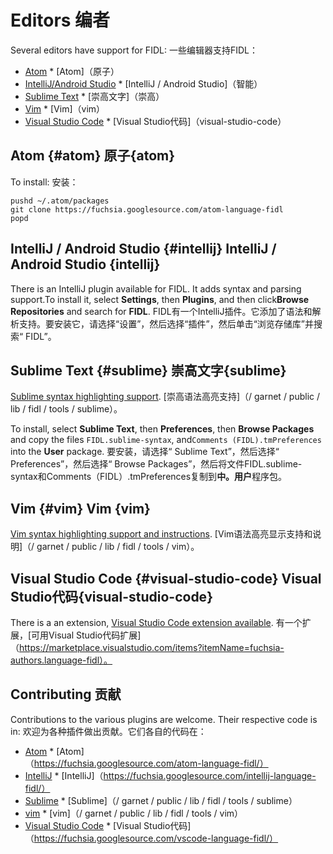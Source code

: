  
# Editors  编者 

Several editors have support for FIDL:  一些编辑器支持FIDL：

 
* [Atom](#atom)  * [Atom]（原子）
* [IntelliJ/Android Studio](#intellij)  * [IntelliJ / Android Studio]（智能）
* [Sublime Text](#sublime)  * [崇高文字]（崇高）
* [Vim](#vim)  * [Vim]（vim）
* [Visual Studio Code](#visual-studio-code)  * [Visual Studio代码]（visual-studio-code）

 
## Atom {#atom}  原子{atom} 

To install:  安装：

```
pushd ~/.atom/packages
git clone https://fuchsia.googlesource.com/atom-language-fidl
popd
```
 

 
## IntelliJ / Android Studio {#intellij}  IntelliJ / Android Studio {intellij} 

There is an IntelliJ plugin available for FIDL. It adds syntax and parsing support.To install it, select **Settings**, then **Plugins**, and then click**Browse Repositories** and search for **FIDL**. FIDL有一个IntelliJ插件。它添加了语法和解析支持。要安装它，请选择“设置”，然后选择“插件”，然后单击“浏览存储库”并搜索“ FIDL”。

 
## Sublime Text {#sublime}  崇高文字{sublime} 

[Sublime syntax highlighting support](/garnet/public/lib/fidl/tools/sublime).  [崇高语法高亮支持]（/ garnet / public / lib / fidl / tools / sublime）。

To install, select **Sublime Text**, then **Preferences**, then **Browse Packages** and copy the files `FIDL.sublime-syntax`, and`Comments (FIDL).tmPreferences` into the **User** package. 要安装，请选择“ Sublime Text”，然后选择“ Preferences”，然后选择“ Browse Packages”，然后将文件FIDL.sublime-syntax和Comments（FIDL）.tmPreferences复制到**中。用户**程序包。

 
## Vim {#vim}  Vim {vim} 

[Vim syntax highlighting support and instructions](/garnet/public/lib/fidl/tools/vim).  [Vim语法高亮显示支持和说明]（/ garnet / public / lib / fidl / tools / vim）。

 
## Visual Studio Code {#visual-studio-code}  Visual Studio代码{visual-studio-code} 

There is a an extension, [Visual Studio Code extension available](https://marketplace.visualstudio.com/items?itemName=fuchsia-authors.language-fidl). 有一个扩展，[可用Visual Studio代码扩展]（https://marketplace.visualstudio.com/items?itemName=fuchsia-authors.language-fidl）。

 
## Contributing  贡献 

Contributions to the various plugins are welcome. Their respective code is in:  欢迎为各种插件做出贡献。它们各自的代码在：

 
* [Atom](https://fuchsia.googlesource.com/atom-language-fidl/)  * [Atom]（https://fuchsia.googlesource.com/atom-language-fidl/）
* [IntelliJ](https://fuchsia.googlesource.com/intellij-language-fidl/)  * [IntelliJ]（https://fuchsia.googlesource.com/intellij-language-fidl/）
* [Sublime](/garnet/public/lib/fidl/tools/sublime)  * [Sublime]（/ garnet / public / lib / fidl / tools / sublime）
* [vim](/garnet/public/lib/fidl/tools/vim)  * [vim]（/ garnet / public / lib / fidl / tools / vim）
* [Visual Studio Code](https://fuchsia.googlesource.com/vscode-language-fidl/)  * [Visual Studio代码]（https://fuchsia.googlesource.com/vscode-language-fidl/）

